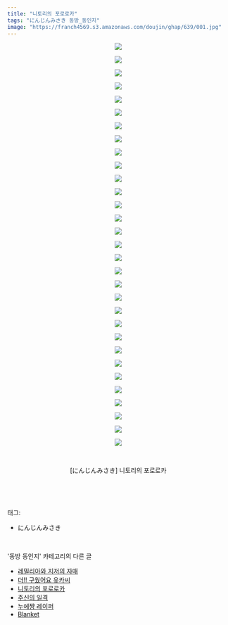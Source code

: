 ```yaml
---
title: "니토리의 포로로카"
tags: "にんじんみさき 동방_동인지"
image: "https://franch4569.s3.amazonaws.com/doujin/ghap/639/001.jpg"
---
```

<div class="article">
<p style="text-align: center; clear: none; float: none;"><img src="{{ site.imgserver2 }}/ghap/639/001.jpg"/></p>
<p style="text-align: center; clear: none; float: none;"><img src="{{ site.imgserver2 }}/ghap/639/002.jpg"/></p>
<p style="text-align: center; clear: none; float: none;"><img src="{{ site.imgserver2 }}/ghap/639/003.jpg"/></p>
<p style="text-align: center; clear: none; float: none;"><img src="{{ site.imgserver2 }}/ghap/639/004.jpg"/></p>
<p style="text-align: center; clear: none; float: none;"><img src="{{ site.imgserver2 }}/ghap/639/005.jpg"/></p>
<p style="text-align: center; clear: none; float: none;"><img src="{{ site.imgserver2 }}/ghap/639/006.jpg"/></p>
<p style="text-align: center; clear: none; float: none;"><img src="{{ site.imgserver2 }}/ghap/639/007.jpg"/></p>
<p style="text-align: center; clear: none; float: none;"><img src="{{ site.imgserver2 }}/ghap/639/008.jpg"/></p>
<p style="text-align: center; clear: none; float: none;"><img src="{{ site.imgserver2 }}/ghap/639/009.jpg"/></p>
<p style="text-align: center; clear: none; float: none;"><img src="{{ site.imgserver2 }}/ghap/639/010.jpg"/></p>
<p style="text-align: center; clear: none; float: none;"><img src="{{ site.imgserver2 }}/ghap/639/011.jpg"/></p>
<p style="text-align: center; clear: none; float: none;"><img src="{{ site.imgserver2 }}/ghap/639/012.jpg"/></p>
<p style="text-align: center; clear: none; float: none;"><img src="{{ site.imgserver2 }}/ghap/639/013.jpg"/></p>
<p style="text-align: center; clear: none; float: none;"><img src="{{ site.imgserver2 }}/ghap/639/014.jpg"/></p>
<p style="text-align: center; clear: none; float: none;"><img src="{{ site.imgserver2 }}/ghap/639/015.jpg"/></p>
<p style="text-align: center; clear: none; float: none;"><img src="{{ site.imgserver2 }}/ghap/639/016.jpg"/></p>
<p style="text-align: center; clear: none; float: none;"><img src="{{ site.imgserver2 }}/ghap/639/017.jpg"/></p>
<p style="text-align: center; clear: none; float: none;"><img src="{{ site.imgserver2 }}/ghap/639/018.jpg"/></p>
<p style="text-align: center; clear: none; float: none;"><img src="{{ site.imgserver2 }}/ghap/639/019.jpg"/></p>
<p style="text-align: center; clear: none; float: none;"><img src="{{ site.imgserver2 }}/ghap/639/020.jpg"/></p>
<p style="text-align: center; clear: none; float: none;"><img src="{{ site.imgserver2 }}/ghap/639/021.jpg"/></p>
<p style="text-align: center; clear: none; float: none;"><img src="{{ site.imgserver2 }}/ghap/639/022.jpg"/></p>
<p style="text-align: center; clear: none; float: none;"><img src="{{ site.imgserver2 }}/ghap/639/023.jpg"/></p>
<p style="text-align: center; clear: none; float: none;"><img src="{{ site.imgserver2 }}/ghap/639/024.jpg"/></p>
<p style="text-align: center; clear: none; float: none;"><img src="{{ site.imgserver2 }}/ghap/639/025.jpg"/></p>
<p style="text-align: center; clear: none; float: none;"><img src="{{ site.imgserver2 }}/ghap/639/026.jpg"/></p>
<p style="text-align: center; clear: none; float: none;"><img src="{{ site.imgserver2 }}/ghap/639/027.jpg"/></p>
<p style="text-align: center; clear: none; float: none;"><img src="{{ site.imgserver2 }}/ghap/639/028.jpg"/></p>
<p style="text-align: center; clear: none; float: none;"><img src="{{ site.imgserver2 }}/ghap/639/029.jpg"/></p>
<p style="text-align: center; clear: none; float: none;"><img src="{{ site.imgserver2 }}/ghap/639/030.jpg"/></p>
<p style="text-align: center; clear: none; float: none;"><img src="{{ site.imgserver2 }}/ghap/639/031.jpg"/></p>
<p style="text-align: center; clear: none; float: none;"><br/></p>
<p style="text-align: center; clear: none; float: none;">[にんじんみさき] 니토리의 포로로카</p>
<p><br/></p>
</div><br/>
<div class="tagTrail">
<p>태그: </p>
<ul>
<li>にんじんみさき</li>
</ul>
</div><br/>
<div class="another">
<p>'동방 동인지' 카테고리의 다른 글</p>
<ul>
<li><a href="/ghap_641">레밀리아와 지저의 자매</a></li>
<li><a href="/ghap_640">더!! 구웠어요 유카씨</a></li>
<li><a href="/ghap_639">니토리의 포로로카</a></li>
<li><a href="/ghap_638">주신의 일격</a></li>
<li><a href="/ghap_637">누에쨩 레이퍼</a></li>
<li><a href="/ghap_636">Blanket</a></li>
</ul>
</div><br/>
<div class="cb_module cb_fluid">
<div class="cb_wrt cb_profile">
</div><!-- commentList close -->
</div><br/>
